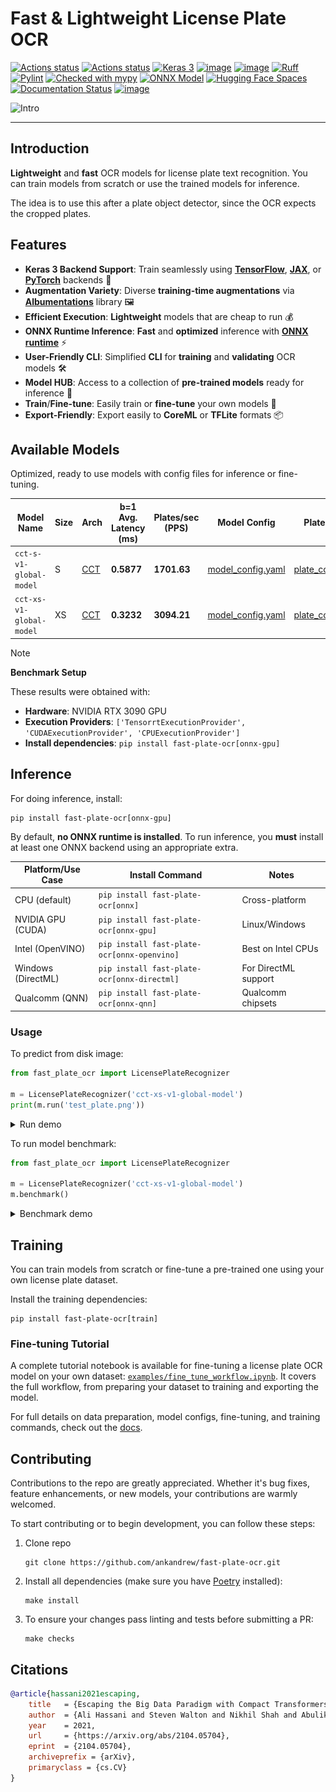 # Fast & Lightweight License Plate OCR

[![Actions status](https://github.com/ankandrew/fast-plate-ocr/actions/workflows/test.yaml/badge.svg)](https://github.com/ankandrew/fast-plate-ocr/actions)
[![Actions status](https://github.com/ankandrew/fast-plate-ocr/actions/workflows/release.yaml/badge.svg)](https://github.com/ankandrew/fast-plate-ocr/actions)
[![Keras 3](https://img.shields.io/badge/Keras-3-red?logo=keras&logoColor=red&labelColor=white)](https://keras.io/keras_3/)
[![image](https://img.shields.io/pypi/v/fast-plate-ocr.svg)](https://pypi.python.org/pypi/fast-plate-ocr)
[![image](https://img.shields.io/pypi/pyversions/fast-plate-ocr.svg)](https://pypi.python.org/pypi/fast-plate-ocr)
[![Ruff](https://img.shields.io/endpoint?url=https://raw.githubusercontent.com/astral-sh/ruff/main/assets/badge/v2.json)](https://github.com/astral-sh/ruff)
[![Pylint](https://img.shields.io/badge/linting-pylint-yellowgreen)](https://github.com/pylint-dev/pylint)
[![Checked with mypy](http://www.mypy-lang.org/static/mypy_badge.svg)](http://mypy-lang.org/)
[![ONNX Model](https://img.shields.io/badge/model-ONNX-blue?logo=onnx&logoColor=white)](https://onnx.ai/)
[![Hugging Face Spaces](https://img.shields.io/badge/🤗%20Hugging%20Face-Spaces-orange)](https://huggingface.co/spaces/ankandrew/fast-alpr)
[![Documentation Status](https://img.shields.io/badge/docs-latest-brightgreen.svg)](https://ankandrew.github.io/fast-plate-ocr/)
[![image](https://img.shields.io/pypi/l/fast-plate-ocr.svg)](https://pypi.python.org/pypi/fast-plate-ocr)

![Intro](https://raw.githubusercontent.com/ankandrew/fast-plate-ocr/4a7dd34c9803caada0dc50a33b59487b63dd4754/extra/demo.gif)

---

## Introduction

**Lightweight** and **fast** OCR models for license plate text recognition. You can train models from scratch or use
the trained models for inference.

The idea is to use this after a plate object detector, since the OCR expects the cropped plates.

## Features

- **Keras 3 Backend Support**: Train seamlessly using **[TensorFlow](https://www.tensorflow.org/)**, **[JAX](https://github.com/google/jax)**, or **[PyTorch](https://pytorch.org/)** backends 🧠
- **Augmentation Variety**: Diverse **training-time augmentations** via **[Albumentations](https://albumentations.ai/)** library 🖼️
- **Efficient Execution**: **Lightweight** models that are cheap to run 💰
- **ONNX Runtime Inference**: **Fast** and **optimized** inference with **[ONNX runtime](https://onnxruntime.ai/)** ⚡
- **User-Friendly CLI**: Simplified **CLI** for **training** and **validating** OCR models 🛠️
- **Model HUB**: Access to a collection of **pre-trained models** ready for inference 🌟
- **Train**/**Fine-tune**: Easily train or **fine-tune** your own models 🔧
- **Export-Friendly**: Export easily to **CoreML** or **TFLite** formats 📦

## Available Models

Optimized, ready to use models with config files for inference or fine-tuning.

| Model Name               | Size | Arch                                                                                                                      | b=1 Avg. Latency (ms) | Plates/sec (PPS) | Model Config                                                                                                                     | Plate Config                                                                                                                     | Val Results                                                                                                           |
|--------------------------|------|---------------------------------------------------------------------------------------------------------------------------|-----------------------|------------------|----------------------------------------------------------------------------------------------------------------------------------|----------------------------------------------------------------------------------------------------------------------------------|-----------------------------------------------------------------------------------------------------------------------|
| `cct-s-v1-global-model`  | S    | [CCT](https://ankandrew.github.io/fast-plate-ocr/1.0/training/config/model_config/#compact-convolutional-transformer-cct) | **0.5877**            | **1701.63**      | [model_config.yaml](https://github.com/ankandrew/fast-plate-ocr/releases/download/arg-plates/cct_s_v1_global_model_config.yaml)  | [plate_config.yaml](https://github.com/ankandrew/fast-plate-ocr/releases/download/arg-plates/cct_s_v1_global_plate_config.yaml)  | [results](https://github.com/ankandrew/fast-plate-ocr/releases/download/arg-plates/cct_s_v1_global_val_results.json)  |
| `cct-xs-v1-global-model` | XS   | [CCT](https://ankandrew.github.io/fast-plate-ocr/1.0/training/config/model_config/#compact-convolutional-transformer-cct) | **0.3232**            | **3094.21**      | [model_config.yaml](https://github.com/ankandrew/fast-plate-ocr/releases/download/arg-plates/cct_xs_v1_global_model_config.yaml) | [plate_config.yaml](https://github.com/ankandrew/fast-plate-ocr/releases/download/arg-plates/cct_xs_v1_global_plate_config.yaml) | [results](https://github.com/ankandrew/fast-plate-ocr/releases/download/arg-plates/cct_xs_v1_global_val_results.json) |


> [!NOTE]
> **Benchmark Setup**
>
> These results were obtained with:
>
> - **Hardware**: NVIDIA RTX 3090 GPU
> - **Execution Providers**: `['TensorrtExecutionProvider', 'CUDAExecutionProvider', 'CPUExecutionProvider']`
> - **Install dependencies**: `pip install fast-plate-ocr[onnx-gpu]`

## Inference

For doing inference, install:

```shell
pip install fast-plate-ocr[onnx-gpu]
```

By default, **no ONNX runtime is installed**. To run inference, you **must** install at least one ONNX backend using an appropriate extra.

| Platform/Use Case  | Install Command                             | Notes                |
|--------------------|---------------------------------------------|----------------------|
| CPU (default)      | `pip install fast-plate-ocr[onnx]`          | Cross-platform       |
| NVIDIA GPU (CUDA)  | `pip install fast-plate-ocr[onnx-gpu]`      | Linux/Windows        |
| Intel (OpenVINO)   | `pip install fast-plate-ocr[onnx-openvino]` | Best on Intel CPUs   |
| Windows (DirectML) | `pip install fast-plate-ocr[onnx-directml]` | For DirectML support |
| Qualcomm (QNN)     | `pip install fast-plate-ocr[onnx-qnn]`      | Qualcomm chipsets    |


### Usage

To predict from disk image:

```python
from fast_plate_ocr import LicensePlateRecognizer

m = LicensePlateRecognizer('cct-xs-v1-global-model')
print(m.run('test_plate.png'))
```

<details>
  <summary>Run demo</summary>

![Run demo](https://github.com/ankandrew/fast-plate-ocr/blob/ac3d110c58f62b79072e3a7af15720bb52a45e4e/extra/inference_demo.gif?raw=true)

</details>

To run model benchmark:

```python
from fast_plate_ocr import LicensePlateRecognizer

m = LicensePlateRecognizer('cct-xs-v1-global-model')
m.benchmark()
```

<details>
  <summary>Benchmark demo</summary>

![Benchmark demo](https://github.com/ankandrew/fast-plate-ocr/blob/ac3d110c58f62b79072e3a7af15720bb52a45e4e/extra/benchmark_demo.gif?raw=true)

</details>

## Training

You can train models from scratch or fine-tune a pre-trained one using your own license plate dataset.

Install the training dependencies:

```shell
pip install fast-plate-ocr[train]
```

### Fine-tuning Tutorial

A complete tutorial notebook is available for fine-tuning a license plate OCR model on your own dataset:
[`examples/fine_tune_workflow.ipynb`](examples/tutorial_fine_tune_plate_model.ipynb). It covers the full workflow, from
preparing your dataset to training and exporting the model.

For full details on data preparation, model configs, fine-tuning, and training commands, check out the
[docs](https://ankandrew.github.io/fast-plate-ocr/1.0/training/intro/).

## Contributing

Contributions to the repo are greatly appreciated. Whether it's bug fixes, feature enhancements, or new models,
your contributions are warmly welcomed.

To start contributing or to begin development, you can follow these steps:

1. Clone repo
    ```shell
    git clone https://github.com/ankandrew/fast-plate-ocr.git
    ```
2. Install all dependencies (make sure you have [Poetry](https://python-poetry.org/docs/#installation) installed):
    ```shell
    make install
    ```
3. To ensure your changes pass linting and tests before submitting a PR:
    ```shell
    make checks
    ```

## Citations

```bibtex
@article{hassani2021escaping,
    title   = {Escaping the Big Data Paradigm with Compact Transformers},
    author  = {Ali Hassani and Steven Walton and Nikhil Shah and Abulikemu Abuduweili and Jiachen Li and Humphrey Shi},
    year    = 2021,
    url     = {https://arxiv.org/abs/2104.05704},
    eprint  = {2104.05704},
    archiveprefix = {arXiv},
    primaryclass = {cs.CV}
}
```
